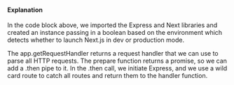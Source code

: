 #### Explanation

In the code block above, we imported the Express and Next libraries and created an instance passing in a boolean based on the environment which detects whether to launch Next.js in dev or production mode.

The app.getRequestHandler returns a request handler that we can use to parse all HTTP requests. The prepare function returns a promise, so we can add a .then pipe to it. In the .then call, we initiate Express, and we use a wild card route to catch all routes and return them to the handler function.